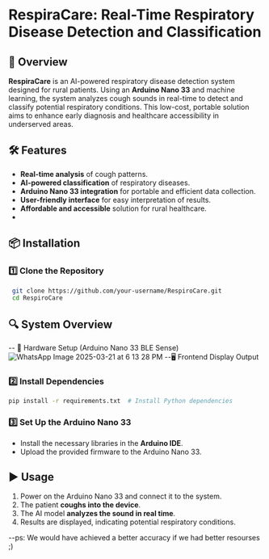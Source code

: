 # RespiraCare: Real-Time Respiratory Disease Detection and Classification

## 🚀 Overview
**RespiraCare** is an AI-powered respiratory disease detection system designed for rural patients. Using an **Arduino Nano 33** and machine learning, the system analyzes cough sounds in real-time to detect and classify potential respiratory conditions. This low-cost, portable solution aims to enhance early diagnosis and healthcare accessibility in underserved areas.

## 🛠️ Features
- **Real-time analysis** of cough patterns.
- **AI-powered classification** of respiratory diseases.
- **Arduino Nano 33 integration** for portable and efficient data collection.
- **User-friendly interface** for easy interpretation of results.
- **Affordable and accessible** solution for rural healthcare.
- 

## 📦 Installation
### 1️⃣ Clone the Repository
```bash
 git clone https://github.com/your-username/RespiroCare.git
 cd RespiroCare
```
## 🔍 System Overview
-- 🔬 Hardware Setup (Arduino Nano 33 BLE Sense)
![WhatsApp Image 2025-03-21 at 6 13 28 PM](https://github.com/user-attachments/assets/a96d83f7-8a55-444a-8018-e3684062a713)
--🖥️ Frontend Display Output



### 2️⃣ Install Dependencies
```bash
pip install -r requirements.txt  # Install Python dependencies
```
### 3️⃣ Set Up the Arduino Nano 33
- Install the necessary libraries in the **Arduino IDE**.
- Upload the provided firmware to the Arduino Nano 33.

## ▶️ Usage
1. Power on the Arduino Nano 33 and connect it to the system.
2. The patient **coughs into the device**.
3. The AI model **analyzes the sound in real time**.
4. Results are displayed, indicating potential respiratory conditions.

--ps: We would have achieved a better accuracy if we had better resourses ;)


